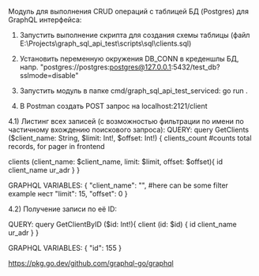 Модуль для выполнения CRUD операций с таблицей БД (Postgres) для GraphQL интерфейса:

1) Запустить выполнение скрипта для создания схемы таблицы (файл E:\Projects\graph_sql_api_test\scripts\sql\clients.sql)
2) Установить переменную окружения DB_CONN в креденшлы БД, напр. "postgres://postgres:postgres@127.0.0.1:5432/test_db?sslmode=disable"
3) Запустить модуль в папке cmd/graph_sql_api_test_serviced:
   go run .

4) В Postman создать POST запрос на localhost:2121/client


4.1) Листинг всех записей (c возможностью фильтрации по имени по частичному вхождению поискового запроса):
QUERY:
query GetClients ($client_name: String, $limit: Int!, $offset: Int!)
{
  clients_count #counts total records, for pager in frontend
 
  clients (client_name: $client_name, limit: $limit, offset: $offset){
     id
     client_name
     ur_adr
  }
}


GRAPHQL VARIABLES:
{
    "client_name": "", #here can be some filter example нест
    "limit": 15,
    "offset": 0
}




4.2) Получение записи по её ID:

QUERY:
query GetClientByID ($id: Int!){
  client (id: $id) {
      id
      client_name
      ur_adr
    }
  }

GRAPHQL VARIABLES:
{
    "id": 155
}






https://pkg.go.dev/github.com/graphql-go/graphql
